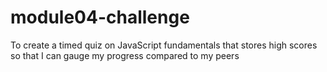 # module04-challenge
To create a timed quiz on JavaScript fundamentals that stores high scores so that I can gauge my progress compared to my peers
